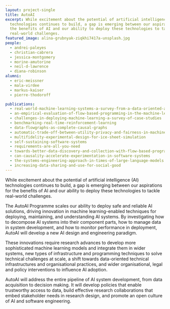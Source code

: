 ```yaml
---
layout: project-single
title: AutoAI
excerpt: While excitement about the potential of artificial intelligence (AI)
  technologies continues to build, a gap is emerging between our aspirations for
  the benefits of AI and our ability to deploy these technologies to tackle
  real-world challenges.
featured_image: alina-grubnyak-ziqkhi7417a-unsplash.jpg
people:
  - andrei-paleyes
  - christian-cabrera
  - jessica-montgomery
  - morine-amutorine
  - neil-d-lawrence
  - diana-robinson
alumni:
  - eric-meissner
  - mala-virdee
  - markus-kaiser
  - pierre-thodoroff

publications:
  - real-world-machine-learning-systems-a-survey-from-a-data-oriented-architecture-perspective
  - an-empirical-evaluation-of-flow-based-programming-in-the-machine-learning-deployment-context
  - challenges-in-deploying-machine-learning-a-survey-of-case-studies
  - benchmarking-real-time-reinforcement-learning
  - data-flowgraphs-as-complete-causal-graphs
  - automatic-trade-off-between-utility-privacy-and-fairness-in-machine-learning-models
  - multifidelity-experimental-design-for-ice-sheet-simulation
  - self-sustaining-software-systems
  - requirements-are-all-you-need
  - towards-better-data-discovery-and-collection-with-flow-based-programming
  - can-causality-accelerate-experimentation-in-software-systems
  - the-systems-engineering-approach-in-times-of-large-language-models
  - increasing-data-sharing-and-use-for-social-good
---
```

While excitement about the potential of artificial intelligence (AI) technologies continues to build, a gap is emerging between our aspirations for the benefits of AI and our ability to deploy these technologies to tackle real-world challenges.

The AutoAI Programme scales our ability to deploy safe and reliable AI solutions, driving innovation in machine learning-enabled techniques for deploying, maintaining, and understanding AI systems. By investigating how to decompose AI systems into their component parts, how to manage data in system development, and how to monitor performance in deployment, AutoAI will develop a new AI design and engineering paradigm.

These innovations require research advances to develop more sophisticated machine learning models and integrate them in wider systems, new types of infrastructure and programming techniques to solve technical challenges at scale, a shift towards data-oriented technical infrastructures and organisational practices, and wider organisational, legal and policy interventions to influence AI adoption. 

AutoAI will address the entire pipeline of AI system development, from data acquisition to decision making. It will develop policies that enable trustworthy access to data, build effective research collaborations that embed stakeholder needs in research design, and promote an open culture of AI and software engineering.
